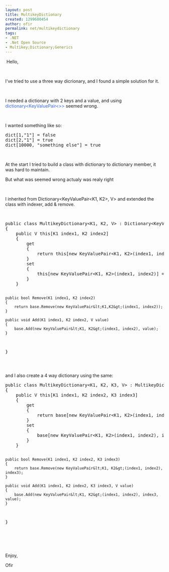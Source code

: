 ```yaml
---
layout: post
title: MultikeyDictionary
created: 1299600454
author: ofir
permalink: net/multikeydictionary
tags:
- .NET
- .Net Open Source
- Multikey;Dictionary;Generics
---
```

<p>&nbsp;Hello,</p>
<p>&nbsp;</p>
<p>I've tried to use a three way dicrionary, and I found a simple solution for it.</p>
<p>&nbsp;</p>
<p>I needed a dictionary with 2 keys and a value, and using <span style="color: rgb(51, 102, 255); ">dictionary&lt;KeyValuePair&lt;&gt;&gt;</span> seemed wrong.</p>
<p>&nbsp;</p>
<p>I wanted something like so:</p>
<pre title="code" class="brush: csharp;">
dict[1,&quot;1&quot;] = false
dict[2,&quot;1&quot;] = true
dict[10000, &quot;something else&quot;] = true</pre>
<p>&nbsp;</p>
<p>At the start I tried to build a class with dictionary to dictionary member, it was hard to maintain.</p>
<p>But what was seemed wrong actualy was realy right&nbsp;<img alt="" src="http://www.tikalk.com/sites/all/modules/fckeditor/fckeditor/editor/images/smiley/msn/teeth_smile.gif" /></p>
<p>&nbsp;</p>
<p>I inherited from Dictionary&lt;KeyValuePair&lt;K1, K2&gt;, V&gt; and extended the class with indexer, add &amp; remove.</p>
<p>&nbsp;</p>
<pre title="code" class="brush: csharp;">
public class MultikeyDictionary&lt;K1, K2, V&gt; : Dictionary&lt;KeyValuePair&lt;K1, K2&gt;, V&gt;
{
    public V this[K1 index1, K2 index2]
    {
        get
        {
            return this[new KeyValuePair&lt;K1, K2&gt;(index1, index2)];
        }
        set
        {
            this[new KeyValuePair&lt;K1, K2&gt;(index1, index2)] = value;
        }
    }

    public bool Remove(K1 index1, K2 index2)
    {
        return base.Remove(new KeyValuePair&lt;K1,K2&gt;(index1, index2));
    }

    public void Add(K1 index1, K2 index2, V value)
    {
        base.Add(new KeyValuePair&lt;K1, K2&gt;(index1, index2), value);
    }
}</pre>
<p>&nbsp;</p>
<p>and I also create a 4 way dictionary using the same:</p>
<pre title="code" class="brush: csharp;">
public class MultikeyDictionary&lt;K1, K2, K3, V&gt; : MultikeyDictionary&lt;KeyValuePair&lt;K1, K2&gt;, K3, V&gt;
{
    public V this[K1 index1, K2 index2, K3 index3]
    {
        get
        {
            return base[new KeyValuePair&lt;K1, K2&gt;(index1, index2), index3];
        }
        set
        {
            base[new KeyValuePair&lt;K1, K2&gt;(index1, index2), index3] = value;
        }
    }

    public bool Remove(K1 index1, K2 index2, K3 index3)
    {
        return base.Remove(new KeyValuePair&lt;K1, K2&gt;(index1, index2), index3);
    }

    public void Add(K1 index1, K2 index2, K3 index3, V value)
    {
        base.Add(new KeyValuePair&lt;K1, K2&gt;(index1, index2), index3, value);
    }
}</pre>
<p>&nbsp;</p>
<p>&nbsp;</p>
<p>Enjoy,</p>
<p>Ofir</p>
<p>&nbsp;</p>
